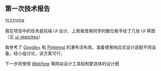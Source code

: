 第一次技术报告
--
15331058

我在项目中的任务是前端 UI 设计，上周我借用同学的数位板手绘了几张 UI 草图（见 [ui-sketches](https://github.com/Chun-Ge/documents/tree/master/model-docs/ui-sketches)）

我参考了 [Google+](https://plus.google.com) 和 [Pinterest](https://www.pinterest.com) 的瀑布流布局，准备使用响应式设计适配不同设备。经小组讨论，该方案可行，


下一步将使用 [Webflow](https://webflow.com) 等网站设计工具绘制更具体的设计图
